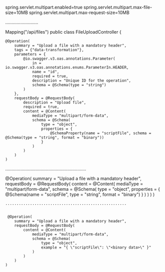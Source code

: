 spring.servlet.multipart.enabled=true
spring.servlet.multipart.max-file-size=10MB
spring.servlet.multipart.max-request-size=10MB


..........................


Mapping("/api/files")
public class FileUploadController {

    @Operation(
        summary = "Upload a file with a mandatory header",
        tags = {"data-transformation"},
        parameters = {
            @io.swagger.v3.oas.annotations.Parameter(
                in = io.swagger.v3.oas.annotations.enums.ParameterIn.HEADER,
                name = "id",
                required = true,
                description = "Unique ID for the operation",
                schema = @Schema(type = "string")
            )
        },
        requestBody = @RequestBody(
            description = "Upload file",
            required = true,
            content = @Content(
                mediaType = "multipart/form-data",
                schema = @Schema(
                    type = "object",
                    properties = {
                        @SchemaProperty(name = "scriptFile", schema = @Schema(type = "string", format = "binary"))
                    }
                )
            )
        )
    )



................................................................


@Operation(
        summary = "Upload a file with a mandatory header",
        requestBody = @RequestBody(
            content = @Content(
                mediaType = "multipart/form-data",
                schema = @Schema(
                    type = "object",
                    properties = {
                        @Schema(name = "scriptFile", type = "string", format = "binary")
                    }
                )
            )
        )
    )

    ......................................................


     @Operation(
        summary = "Upload a file with a mandatory header",
        requestBody = @RequestBody(
            content = @Content(
                mediaType = "multipart/form-data",
                schema = @Schema(
                    type = "object",
                    example = "{ \"scriptFile\": \"<binary data>\" }"
                )
            )
        )
    )

